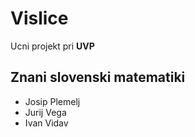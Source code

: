 # Vislice
Ucni projekt pri **UVP**

## Znani slovenski matematiki
- Josip Plemelj
- Jurij Vega
- Ivan Vidav